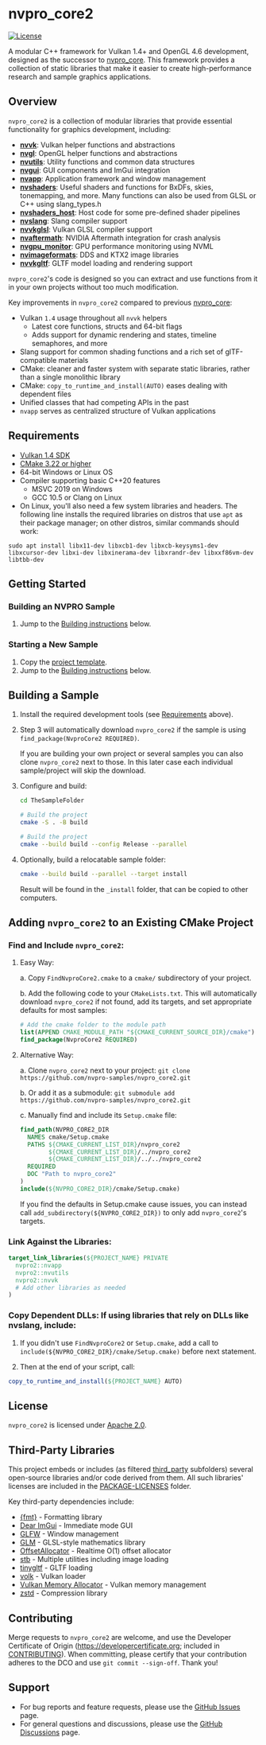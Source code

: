 # nvpro_core2

[![License](https://img.shields.io/badge/License-Apache%202.0-blue.svg)](LICENSE)

A modular C++ framework for Vulkan 1.4+ and OpenGL 4.6 development, designed as the successor to [nvpro_core](https://github.com/nvpro-samples/nvpro_core). This framework provides a collection of static libraries that make it easier to create high-performance research and sample graphics applications.

## Overview

`nvpro_core2` is a collection of modular libraries that provide essential functionality for graphics development, including:

- [**nvvk**](nvvk): Vulkan helper functions and abstractions
- [**nvgl**](nvgl): OpenGL helper functions and abstractions
- [**nvutils**](nvutils): Utility functions and common data structures
- [**nvgui**](nvgui): GUI components and ImGui integration
- [**nvapp**](nvapp): Application framework and window management
- [**nvshaders**](nvshaders): Useful shaders and functions for BxDFs, skies, tonemapping, and more. Many functions can also be used from GLSL or C++ using slang_types.h
- [**nvshaders_host**](nvshaders_host): Host code for some pre-defined shader pipelines
- [**nvslang**](nvslang): Slang compiler support
- [**nvvkglsl**](nvvkglsl): Vulkan GLSL compiler support
- [**nvaftermath**](nvaftermath): NVIDIA Aftermath integration for crash analysis
- [**nvgpu_monitor**](nvgpu_monitor): GPU performance monitoring using NVML
- [**nvimageformats**](nvimageformats): DDS and KTX2 image libraries
- [**nvvkgltf**](nvvkgltf): GLTF model loading and rendering support

`nvpro_core2`'s code is designed so you can extract and use functions from it in your own projects without too much modification.

Key improvements in `nvpro_core2` compared to previous [nvpro_core](https://github.com/nvpro-samples/nvpro_core):
* Vulkan `1.4` usage throughout all `nvvk` helpers
  * Latest core functions, structs and 64-bit flags
  * Adds support for dynamic rendering and states, timeline semaphores, and more
* Slang support for common shading functions and a rich set of glTF-compatible materials
* CMake: cleaner and faster system with separate static libraries, rather than a single monolithic library
* CMake: `copy_to_runtime_and_install(AUTO)` eases dealing with dependent files
* Unified classes that had competing APIs in the past
* `nvapp` serves as centralized structure of Vulkan applications

## Requirements

- [Vulkan 1.4 SDK](https://vulkan.lunarg.com/sdk/home)
- [CMake 3.22 or higher](https://cmake.org/download/)
- 64-bit Windows or Linux OS
- Compiler supporting basic C++20 features
  - MSVC 2019 on Windows
  - GCC 10.5 or Clang on Linux
- On Linux, you'll also need a few system libraries and headers. The following line installs the required libraries on distros that use `apt` as their package manager; on other distros, similar commands should work:

```
sudo apt install libx11-dev libxcb1-dev libxcb-keysyms1-dev libxcursor-dev libxi-dev libxinerama-dev libxrandr-dev libxxf86vm-dev libtbb-dev
```

## Getting Started

### Building an NVPRO Sample

1. Jump to the [Building instructions](#Building) below.

### Starting a New Sample

1. Copy the [project template](./project_template).
2. Jump to the [Building instructions](#Building) below.

## Building a Sample

1. Install the required development tools (see [Requirements](#Requirements) above).

2. Step 3 will automatically download `nvpro_core2` if the sample is using `find_package(NvproCore2 REQUIRED)`. 

    If you are building your own project or several samples you can also clone `nvpro_core2` next to those. In this later case each individual sample/project will skip the download.

3. Configure and build:

    ```bash
    cd TheSampleFolder

    # Build the project
    cmake -S . -B build

    # Build the project
    cmake --build build --config Release --parallel
    ```

4. Optionally, build a relocatable sample folder:
   
    ```bash
    cmake --build build --parallel --target install
    ```
    Result will be found in the `_install` folder, that can be copied to other computers.

## Adding `nvpro_core2` to an Existing CMake Project

### Find and Include `nvpro_core2`:

1. Easy Way:
  
    a. Copy `FindNvproCore2.cmake` to a `cmake/` subdirectory of your project.

    b. Add the following code to your `CMakeLists.txt`. This will automatically download `nvpro_core2` if not found, add its targets, and set appropriate defaults for most samples:

      ```cmake
      # Add the cmake folder to the module path
      list(APPEND CMAKE_MODULE_PATH "${CMAKE_CURRENT_SOURCE_DIR}/cmake")
      find_package(NvproCore2 REQUIRED)
      ```

2. Alternative Way:

    a. Clone `nvpro_core2` next to your project: `git clone https://github.com/nvpro-samples/nvpro_core2.git`

    b. Or add it as a submodule: `git submodule add https://github.com/nvpro-samples/nvpro_core2.git` 

    c. Manually find and include its `Setup.cmake` file:

      ```cmake
      find_path(NVPRO_CORE2_DIR
        NAMES cmake/Setup.cmake
        PATHS ${CMAKE_CURRENT_LIST_DIR}/nvpro_core2
              ${CMAKE_CURRENT_LIST_DIR}/../nvpro_core2
              ${CMAKE_CURRENT_LIST_DIR}/../../nvpro_core2
        REQUIRED
        DOC "Path to nvpro_core2"
      )
      include(${NVPRO_CORE2_DIR}/cmake/Setup.cmake)
      ```
      If you find the defaults in Setup.cmake cause issues, you can instead call `add_subdirectory(${NVPRO_CORE2_DIR})` to only add `nvpro_core2`'s targets.

### Link Against the Libraries:

```cmake
target_link_libraries(${PROJECT_NAME} PRIVATE
  nvpro2::nvapp
  nvpro2::nvutils
  nvpro2::nvvk
  # Add other libraries as needed
)
```

### Copy Dependent DLLs: If using libraries that rely on DLLs like nvslang, include:

1. If you didn't use `FindNvproCore2` or `Setup.cmake`, add a call to `include(${NVPRO_CORE2_DIR}/cmake/Setup.cmake)` before next statement. 

2. Then at the end of your script, call:

```cmake
copy_to_runtime_and_install(${PROJECT_NAME} AUTO)
```

## License

`nvpro_core2` is licensed under [Apache 2.0](LICENSE).

## Third-Party Libraries

This project embeds or includes (as filtered [third_party](third_party) subfolders) several open-source libraries and/or code derived from them. All such libraries' licenses are included in the [PACKAGE-LICENSES](PACKAGE-LICENSES) folder.

Key third-party dependencies include:
- [{fmt}](https://github.com/fmtlib/fmt) - Formatting library
- [Dear ImGui](https://github.com/ocornut/imgui) - Immediate mode GUI
- [GLFW](https://github.com/glfw/glfw) - Window management
- [GLM](https://github.com/g-truc/glm) - GLSL-style mathematics library
- [OffsetAllocator](https://github.com/sebbbi/OffsetAllocator) - Realtime O(1) offset allocator
- [stb](https://github.com/NBickford-NV/stb) - Multiple utilities including image loading
- [tinygltf](https://github.com/syoyo/tinygltf) - GLTF loading
- [volk](https://github.com/zeux/volk) - Vulkan loader
- [Vulkan Memory Allocator](https://github.com/GPUOpen-LibrariesAndSDKs/VulkanMemoryAllocator) - Vulkan memory management
- [zstd](https://github.com/facebook/zstd) - Compression library

## Contributing

Merge requests to `nvpro_core2` are welcome, and use the Developer Certificate of Origin (https://developercertificate.org; included in [CONTRIBUTING](CONTRIBUTING)). When committing, please certify that your contribution adheres to the DCO and use `git commit --sign-off`. Thank you!

## Support

- For bug reports and feature requests, please use the [GitHub Issues](https://github.com/nvpro-samples/nvpro_core2/issues) page.
- For general questions and discussions, please use the [GitHub Discussions](https://github.com/nvpro-samples/nvpro_core2/discussions) page.